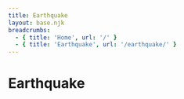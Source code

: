 ```yaml
---
title: Earthquake
layout: base.njk
breadcrumbs:
  - { title: 'Home', url: '/' }
  - { title: 'Earthquake', url: '/earthquake/' }
---
```


# Earthquake
